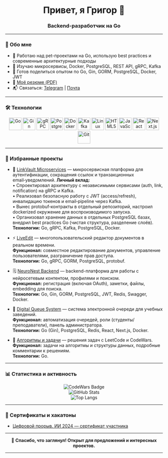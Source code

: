 <h1 align="center">Привет, я Григор 👋</h1>
<h3 align="center">Backend-разработчик на Go</h3>

---

### 🌟 Обо мне

- 🔭 Работаю над pet-проектами на Go, использую best practices и современные архитектурные подходы
- 🌱 Изучаю микросервисы, Docker, PostgreSQL, REST API, gRPC, Kafka
- 💬 Готов поделиться опытом по Go, Gin, GORM, PostgreSQL, Docker, JWT
- 📄 [Моё резюме (PDF)](/резюме%20Оганнисян%20Григор.pdf)
- 📬 Связаться: [Telegram](https://t.me/gr1sha_44) | [Почта](mailto:grigorogannisyan.12@yandex.ru)

---

### 🛠 Технологии

<p align="center">
  <img src="https://cdn.jsdelivr.net/gh/devicons/devicon/icons/go/go-original.svg" width="40" title="Go" />
  <img src="https://avatars.githubusercontent.com/u/7894478?s=48&v=4" width="40" title="Gin" />
  <img src="https://cdn.jsdelivr.net/gh/devicons/devicon/icons/grpc/grpc-original.svg" width="40" title="gRPC" />
  <img src="https://cdn.jsdelivr.net/gh/devicons/devicon/icons/postgresql/postgresql-original.svg" width="40" title="PostgreSQL" />
  <img src="https://cdn.jsdelivr.net/gh/devicons/devicon/icons/docker/docker-original.svg" width="40" title="Docker" />
  <img src="https://cdn.jsdelivr.net/gh/devicons/devicon/icons/apachekafka/apachekafka-original.svg" width="40" title="Kafka" />
  <img src="https://cdn.jsdelivr.net/gh/devicons/devicon/icons/linux/linux-original.svg" width="40" title="Linux" />
  <img src="https://cdn.jsdelivr.net/gh/devicons/devicon/icons/html5/html5-original.svg" width="40" title="HTML5" />
  <img src="https://cdn.jsdelivr.net/gh/devicons/devicon/icons/javascript/javascript-original.svg" width="40" title="JavaScript" />
  <img src="https://cdn.jsdelivr.net/gh/devicons/devicon/icons/react/react-original.svg" width="40" title="React" />
  <img src="https://cdn.jsdelivr.net/gh/devicons/devicon/icons/nextjs/nextjs-original.svg" width="40" title="Next.js" />
  <img src="https://cdn.jsdelivr.net/gh/devicons/devicon/icons/git/git-original.svg" width="40" title="Git" />
</p>

---

### 📌 Избранные проекты

- 🔗 [LinkVault Microservices](https://github.com/Anabol1ks/LinkVault-micro) — микросервисная платформа для аутентификации, сокращения ссылок и транзакционных email‑уведомлений.
  **Личный вклад:**  
  • Спроектировал архитектуру с независимыми сервисами (auth, link, notification) на gRPC и Kafka.  
  • Реализовал безопасную работу с JWT (access/refresh), инвалидацию токенов и email‑pipeline через Kafka.  
  • Вынес protobuf‑контракты в отдельный репозиторий, настроил dockerized окружение для воспроизводимого запуска.  
  • Организовал хранение данных в отдельных PostgreSQL базах, внедрил best practices Go (чистая структура, разделение слоёв).
  **Технологии:** Go, gRPC, Kafka, PostgreSQL, Docker.

- ⚡ [LiveEdit](https://github.com/Anabol1ks/LiveEdit) — многопользовательский редактор документов в реальном времени.  
  **Функционал:** совместное редактирование документов, управление пользователями, разграничение прав доступа.  
  **Технологии:** Go, gRPC, GORM, PostgreSQL, protobuf.

- 🗒️ [NeuroNest Backend](https://github.com/Anabol1ks/NeuroNestBackend) — backend-платформа для работы с нейросетевым контентом, профилями и поиском.  
  **Функционал:** регистрация (включая OAuth), заметки, файлы, embedding для поиска.  
  **Технологии:** Go, Gin, GORM, PostgreSQL, JWT, Redis, Swagger, Docker.

- 💬 [Digital Queue System](https://github.com/Anabol1ks/digital-queue) — система электронной очереди для учебных заведений.  
  **Функционал:** автоматизация очередей, роли (студенты/преподаватели), панель администратора.  
  **Технологии:** Go (Gin), PostgreSQL, Redis, React, Next.js, Docker.

- 🧠 [Алгоритмы и задачи](https://github.com/Anabol1ks/GoLang/tree/main/LeetCode) — решения задач с LeetCode и CodeWars.  
  **Функционал:** задачи на алгоритмы и структуры данных, подробные комментарии к решениям.  
  **Технологии:** Go.

---

### 📊 Статистика и активность

<p align="center">
  <img src="https://www.codewars.com/users/Anabol1ks/badges/large" alt="CodeWars Badge" />
  <br>
  <img src="https://github-readme-stats.vercel.app/api?username=Anabol1ks&show_icons=true&theme=tokyonight&hide_border=true" alt="GitHub Stats" />
  <br>
  <img src="https://github-readme-stats.vercel.app/api/top-langs/?username=Anabol1ks&layout=pie&theme=tokyonight&hide_border=true" alt="Top Langs" />
</p>

---

### 🏅 Сертификаты и хакатоны

- [Цифровой прорыв. ИИ 2024 — сертификат участника](https://github.com/Anabol1ks/Anabol1ks/blob/main/certificate_250305_093018.pdf)

---

<p align="center">
  🙌 <b>Спасибо, что заглянул! Открыт для предложений и интересных проектов.</b>
</p>

---